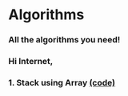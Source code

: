 # Algorithms
### All the algorithms you need!


### Hi Internet,

### 1. Stack using Array <url><a href="https://github.com/paramsingh96/Algorithms/blob/src/stackarray.c">(code)</url></a>

